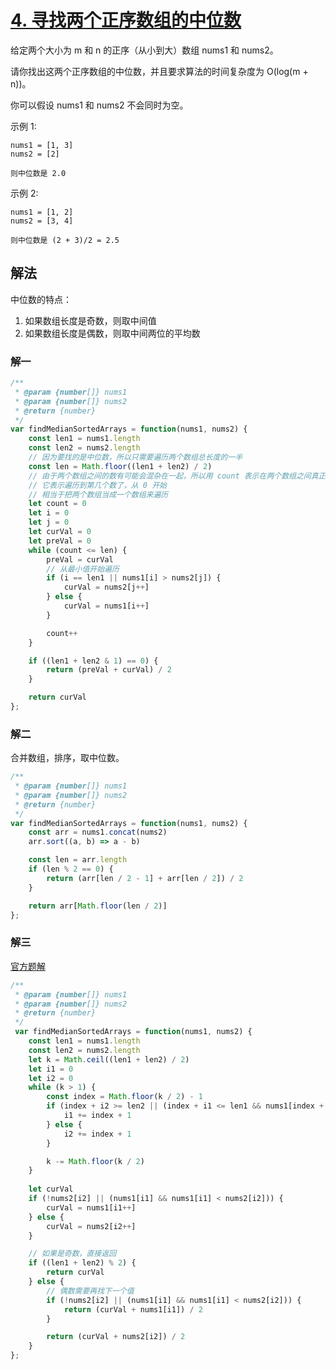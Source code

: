 # [4. 寻找两个正序数组的中位数](https://leetcode-cn.com/problems/median-of-two-sorted-arrays/)
给定两个大小为 m 和 n 的正序（从小到大）数组 nums1 和 nums2。

请你找出这两个正序数组的中位数，并且要求算法的时间复杂度为 O(log(m + n))。

你可以假设 nums1 和 nums2 不会同时为空。

 

示例 1:
```
nums1 = [1, 3]
nums2 = [2]

则中位数是 2.0
```
示例 2:
```
nums1 = [1, 2]
nums2 = [3, 4]

则中位数是 (2 + 3)/2 = 2.5
```
## 解法
中位数的特点：
1. 如果数组长度是奇数，则取中间值
2. 如果数组长度是偶数，则取中间两位的平均数
### 解一
```js
/**
 * @param {number[]} nums1
 * @param {number[]} nums2
 * @return {number}
 */
var findMedianSortedArrays = function(nums1, nums2) {
    const len1 = nums1.length
    const len2 = nums2.length
    // 因为要找的是中位数，所以只需要遍历两个数组总长度的一半
    const len = Math.floor((len1 + len2) / 2)
    // 由于两个数组之间的数有可能会混杂在一起，所以用 count 表示在两个数组之间真正的索引
    // 它表示遍历到第几个数了，从 0 开始
    // 相当于把两个数组当成一个数组来遍历
    let count = 0
    let i = 0
    let j = 0
    let curVal = 0
    let preVal = 0
    while (count <= len) {
        preVal = curVal
        // 从最小值开始遍历
        if (i == len1 || nums1[i] > nums2[j]) {
            curVal = nums2[j++]
        } else {
            curVal = nums1[i++]
        }

        count++
    }

    if ((len1 + len2 & 1) == 0) {
        return (preVal + curVal) / 2
    }

    return curVal
};
```
### 解二
合并数组，排序，取中位数。
```js
/**
 * @param {number[]} nums1
 * @param {number[]} nums2
 * @return {number}
 */
var findMedianSortedArrays = function(nums1, nums2) {
    const arr = nums1.concat(nums2)
    arr.sort((a, b) => a - b)

    const len = arr.length
    if (len % 2 == 0) {
        return (arr[len / 2 - 1] + arr[len / 2]) / 2
    }

    return arr[Math.floor(len / 2)]
};
```
### 解三
[官方题解](https://leetcode-cn.com/problems/median-of-two-sorted-arrays/solution/xun-zhao-liang-ge-you-xu-shu-zu-de-zhong-wei-s-114/)
```js
/**
 * @param {number[]} nums1
 * @param {number[]} nums2
 * @return {number}
 */
 var findMedianSortedArrays = function(nums1, nums2) {
    const len1 = nums1.length
    const len2 = nums2.length
    let k = Math.ceil((len1 + len2) / 2)
    let i1 = 0
    let i2 = 0
    while (k > 1) {
        const index = Math.floor(k / 2) - 1
        if (index + i2 >= len2 || (index + i1 <= len1 && nums1[index + i1] < nums2[index + i2])) {
            i1 += index + 1
        } else {
            i2 += index + 1
        }

        k -= Math.floor(k / 2)
    }
    
    let curVal
    if (!nums2[i2] || (nums1[i1] && nums1[i1] < nums2[i2])) {
        curVal = nums1[i1++]
    } else {
        curVal = nums2[i2++]
    }

    // 如果是奇数，直接返回
    if ((len1 + len2) % 2) {
        return curVal
    } else {
        // 偶数需要再找下一个值
        if (!nums2[i2] || (nums1[i1] && nums1[i1] < nums2[i2])) {
            return (curVal + nums1[i1]) / 2
        }

        return (curVal + nums2[i2]) / 2
    }
};
```
